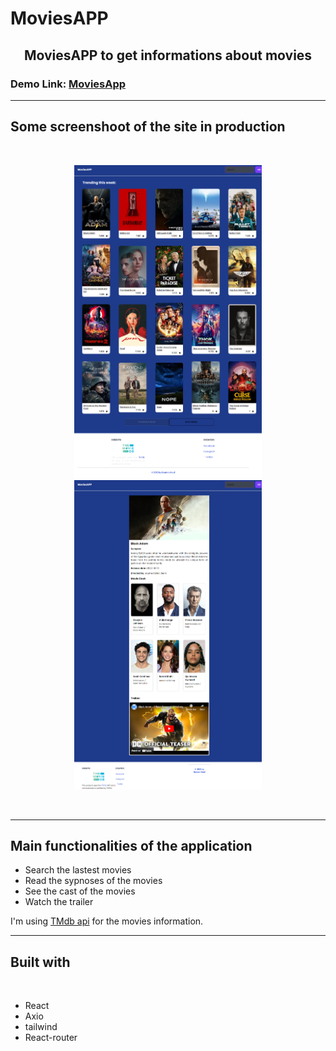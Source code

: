 # MoviesAPP

<h2 align="center">MoviesAPP to get informations about movies</h2>

### Demo Link: [MoviesApp](https://OssmanRauf.github.io/MoviesAPP/)

---

## Some screenshoot of the site in production

<br/>

<p align="center">
<img src="screenshot/desktop.png" width="300px" styles="padding-top:10px"/>
<img src="screenshot/moviedetail.png" width="300px" styles="padding-top:10px"/>
</p>

<br/>

---

## Main functionalities of the application

- Search the lastest movies
- Read the sypnoses of the movies
- See the cast of the movies
- Watch the trailer

I'm using [TMdb api](https://developers.themoviedb.org/3/getting-started/introduction) for the movies information.

<hr/>

<h2>Built with</h2>

<br/>

- React
- Axio
- tailwind
- React-router
